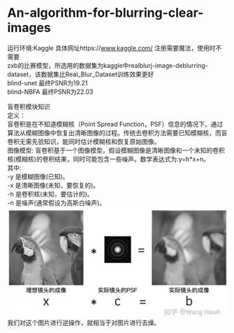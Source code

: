 # An-algorithm-for-blurring-clear-images
运行环境:Kaggle 具体网址https://www.kaggle.com/ 注册需要魔法，使用时不需要  
zxb的比赛模型，所选用的数据集为kaggle中realblurj-image-deblurring-dataset，该数据集比Real_Blur_Dataset训练效果更好  
blind-unet 最终PSNR为19.21  
blind-NBFA 最终PSNR为22.03  


盲卷积模块知识    
定义：    
  盲卷积是在不知道模糊核（Point Spread Function，PSF）信息的情况下，通过算法从模糊图像中恢复出清晰图像的过程。传统去卷积方法需要已知模糊核，而盲卷积无需先验知识，能同时估计模糊核和恢复原始图像。  
图像模型:
  盲卷积基于一个图像模型，假设模糊图像是清晰图像和一个未知的卷积核(模糊核)的卷积结果，同时可能包含一些噪声。数学表达式为:y=h*x+n。  
其中:  
-y 是模糊图像(已知)。  
-x 是清晰图像(未知，要恢复的)。  
-h 是卷积核(未知，要估计的)。  
-n 是噪声(通常假设为高斯白噪声)。  
![image](https://github.com/angelandeagle/An-algorithm-for-blurring-clear-images/blob/main/%E5%8E%BB%E7%87%A5%E7%9F%A5%E8%AF%86/image.png)
我们对这个图片进行逆操作，就相当于对图片进行去燥。  
